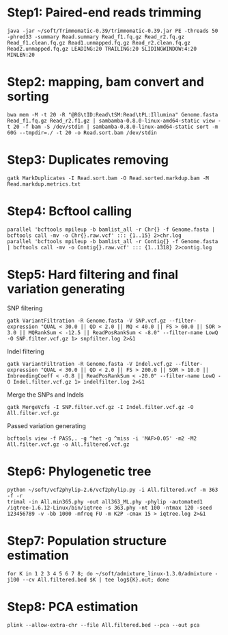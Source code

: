 # Step1: Paired-end reads trimming
```
java -jar ~/soft/Trimmomatic-0.39/trimmomatic-0.39.jar PE -threads 50 -phred33 -summary Read.summary Read_f1.fq.gz Read_r2.fq.gz Read_f1.clean.fq.gz Read1.unmapped.fq.gz Read_r2.clean.fq.gz Read2.unmapped.fq.gz LEADING:20 TRAILING:20 SLIDINGWINDOW:4:20 MINLEN:20
```

# Step2: mapping, bam convert and sorting
```
bwa mem -M -t 20 -R "@RG\tID:Read\tSM:Read\tPL:Illumina" Genome.fasta Read_f1.fq.gz Read_r2.f1.gz | sambamba-0.8.0-linux-amd64-static view -t 20 -f bam -S /dev/stdin | sambamba-0.8.0-linux-amd64-static sort -m 60G --tmpdir=./ -t 20 -o Read.sort.bam /dev/stdin
```

# Step3: Duplicates removing
```
gatk MarkDuplicates -I Read.sort.bam -O Read.sorted.markdup.bam -M Read.markdup.metrics.txt
```

# Step4: Bcftool calling
```
parallel 'bcftools mpileup -b bamlist_all -r Chr{} -f Genome.fasta | bcftools call -mv -o Chr{}.raw.vcf' ::: {1..15} 2>chr.log
parallel 'bcftools mpileup -b bamlist_all -r Contig{} -f Genome.fasta | bcftools call -mv -o Contig{}.raw.vcf' ::: {1..1318} 2>contig.log
```

# Step5: Hard filtering and final variation generating
SNP filtering
```
gatk VariantFiltration -R Genome.fasta -V SNP.vcf.gz --filter-expression "QUAL < 30.0 || QD < 2.0 || MQ < 40.0 || FS > 60.0 || SOR > 3.0 || MQRankSum < -12.5 || ReadPosRankSum < -8.0" --filter-name LowQ -O SNP.filter.vcf.gz 1> snpfilter.log 2>&1
```
Indel filtering
```
gatk VariantFiltration -R Genome.fasta -V Indel.vcf.gz --filter-expression "QUAL < 30.0 || QD < 2.0 || FS > 200.0 || SOR > 10.0 || InbreedingCoeff < -0.8 || ReadPosRankSum < -20.0" --filter-name LowQ -O Indel.filter.vcf.gz 1> indelfilter.log 2>&1
```

Merge the SNPs and Indels
```
gatk MergeVcfs -I SNP.filter.vcf.gz -I Indel.filter.vcf.gz -O All.filter.vcf.gz
```

Passed variation generating

```
bcftools view -f PASS,. -g ^het -g ^miss -i 'MAF>0.05' -m2 -M2 All.filter.vcf.gz -o All.filtered.vcf.gz
```

# Step6: Phylogenetic tree
```
python ~/soft/vcf2phylip-2.6/vcf2phylip.py -i All.filtered.vcf -m 363 -f -r
trimal -in All.min365.phy -out all363_ML.phy -phylip -automated1
/iqtree-1.6.12-Linux/bin/iqtree -s 363.phy -nt 100 -ntmax 120 -seed 123456789 -v -bb 1000 -mfreq FU -m K2P -cmax 15 > iqtree.log 2>&1
```

# Step7: Population structure estimation
```
for K in 1 2 3 4 5 6 7 8; do ~/soft/admixture_linux-1.3.0/admixture -j100 --cv All.filtered.bed $K | tee log${K}.out; done
```

# Step8: PCA estimation
```
plink --allow-extra-chr --file All.filtered.bed --pca --out pca
```
